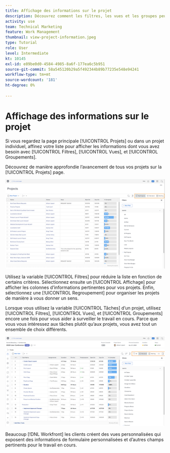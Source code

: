 ```yaml
---
title: Affichage des informations sur le projet
description: Découvrez comment les filtres, les vues et les groupes peuvent rendre les informations du projet facilement visibles pour vous aider à gérer les projets.
activity: use
team: Technical Marketing
feature: Work Management
thumbnail: view-project-information.jpeg
type: Tutorial
role: User
level: Intermediate
kt: 10145
exl-id: e89be0d0-4584-4985-8a6f-177ea6c5b951
source-git-commit: 58a545120b29a5f492344b89b77235e548e94241
workflow-type: tm+mt
source-wordcount: '181'
ht-degree: 0%

---
```


# Affichage des informations sur le projet

Si vous regardez la page principale [!UICONTROL Projets] ou dans un projet individuel, affinez votre liste pour afficher les informations dont vous avez besoin avec [!UICONTROL Filtres], [!UICONTROL Vues], et [!UICONTROL Groupements].

Découvrez de manière approfondie l’avancement de tous vos projets sur la [!UICONTROL Projets] page.

![Page de projet avec des filtres affichant](assets/planner-fund-project-page-fvg-copy.png)

Utilisez la variable [!UICONTROL Filtres] pour réduire la liste en fonction de certains critères. Sélectionnez ensuite un [!UICONTROL Affichage] pour afficher les colonnes d’informations pertinentes pour vos projets. Enfin, sélectionnez une [!UICONTROL Regroupement] pour organiser les projets de manière à vous donner un sens.

Lorsque vous utilisez la variable [!UICONTROL Tâches] d’un projet, utilisez [!UICONTROL Filtres], [!UICONTROL Vues], et [!UICONTROL Groupements] encore une fois pour vous aider à surveiller le travail en cours. Parce que vous vous intéressez aux tâches plutôt qu’aux projets, vous avez tout un ensemble de choix différents.

![Liste des tâches du projet avec des vues](assets/planner-fund-task-list-fvg.png)

Beaucoup [!DNL Workfront] les clients créent des vues personnalisées qui exposent des informations de formulaire personnalisées et d’autres champs pertinents pour le travail en cours.
